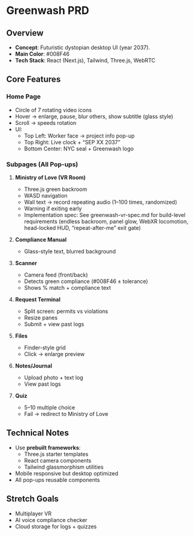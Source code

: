# Greenwash PRD

## Overview
- **Concept**: Futuristic dystopian desktop UI (year 2037).  
- **Main Color**: #008F46  
- **Tech Stack**: React (Next.js), Tailwind, Three.js, WebRTC  

## Core Features
### Home Page
- Circle of 7 rotating video icons  
- Hover → enlarge, pause, blur others, show subtitle (glass style)  
- Scroll → speeds rotation  
- UI:
  - Top Left: Worker face → project info pop-up  
  - Top Right: Live clock + “SEP XX 2037”  
  - Bottom Center: NYC seal + Greenwash logo  

### Subpages (All Pop-ups)
1. **Ministry of Love (VR Room)**  
   - Three.js green backroom  
   - WASD navigation  
   - Wall text → record repeating audio (1–100 times, randomized)  
   - Warning if exiting early  
   - Implementation spec: See greenwash-vr-spec.md for build-level requirements (endless backroom, panel glow, WebXR locomotion, head-locked HUD, “repeat-after-me” exit gate)

2. **Compliance Manual**  
   - Glass-style text, blurred background  

3. **Scanner**  
   - Camera feed (front/back)  
   - Detects green compliance (#008F46 ± tolerance)  
   - Shows % match + compliance text  

4. **Request Terminal**  
   - Split screen: permits vs violations  
   - Resize panes  
   - Submit + view past logs  

5. **Files**  
   - Finder-style grid  
   - Click → enlarge preview  

6. **Notes/Journal**  
   - Upload photo + text log  
   - View past logs  

7. **Quiz**  
   - 5–10 multiple choice  
   - Fail → redirect to Ministry of Love  

## Technical Notes
- Use **prebuilt frameworks**:  
  - Three.js starter templates  
  - React camera components  
  - Tailwind glassmorphism utilities  
- Mobile responsive but desktop optimized  
- All pop-ups reusable components  

## Stretch Goals
- Multiplayer VR  
- AI voice compliance checker  
- Cloud storage for logs + quizzes  
